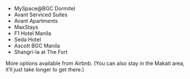 - MySpace@BGC Dormitel
- Avant Serviced Suites
- Avant Apartments
- MaxStays
- F1 Hotel Manila
- Seda Hotel
- Ascott BGC Manila
- Shangri-la at The Fort

More options available from Airbnb. (You can also stay in the Makati area, it’ll just take longer to get there.)